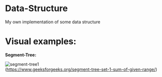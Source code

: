 # Data-Structure
My own implementation of some data structure
<br/>

<h1> Visual examples: </h1>

<b>Segment-Tree:</b>    

  ![segment-tree1](https://user-images.githubusercontent.com/54557154/188322631-3a751741-d21e-4ab9-b135-5f6f7ca3dca9.png)
  <br/>(https://www.geeksforgeeks.org/segment-tree-set-1-sum-of-given-range/)
